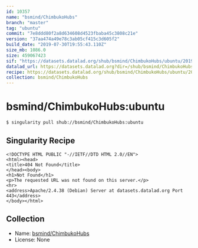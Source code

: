 ```yaml
---
id: 10357
name: "bsmind/ChimbukoHubs"
branch: "master"
tag: "ubuntu"
commit: "7e8ddd80f2a8d634608d4523fbaba45c3808c21e"
version: "37aa474a49e78c3ab05cf415c3d605f2"
build_date: "2019-07-30T19:55:43.110Z"
size_mb: 1086.0
size: 459067423
sif: "https://datasets.datalad.org/shub/bsmind/ChimbukoHubs/ubuntu/2019-07-30-7e8ddd80-37aa474a/37aa474a49e78c3ab05cf415c3d605f2.sif"
datalad_url: https://datasets.datalad.org?dir=/shub/bsmind/ChimbukoHubs/ubuntu/2019-07-30-7e8ddd80-37aa474a/
recipe: https://datasets.datalad.org/shub/bsmind/ChimbukoHubs/ubuntu/2019-07-30-7e8ddd80-37aa474a/Singularity
collection: bsmind/ChimbukoHubs
---
```


# bsmind/ChimbukoHubs:ubuntu

```bash
$ singularity pull shub://bsmind/ChimbukoHubs:ubuntu
```

## Singularity Recipe

```singularity
<!DOCTYPE HTML PUBLIC "-//IETF//DTD HTML 2.0//EN">
<html><head>
<title>404 Not Found</title>
</head><body>
<h1>Not Found</h1>
<p>The requested URL was not found on this server.</p>
<hr>
<address>Apache/2.4.38 (Debian) Server at datasets.datalad.org Port 443</address>
</body></html>
```

## Collection

 - Name: [bsmind/ChimbukoHubs](https://github.com/bsmind/ChimbukoHubs)
 - License: None

